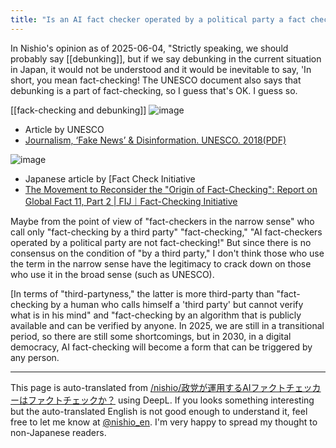 ```yaml
---
title: "Is an AI fact checker operated by a political party a fact checker?"
---
```


In Nishio's opinion as of 2025-06-04, "Strictly speaking, we should probably say [[debunking]], but if we say debunking in the current situation in Japan, it would not be understood and it would be inevitable to say, 'In short, you mean fact-checking! The UNESCO document also says that debunking is a part of fact-checking, so I guess that's OK. I guess so.

[[fack-checking and debunking]]
![image](https://gyazo.com/5fadc44ff19af3dd1bf6c81cb61b3727/thumb/1000)
- Article by UNESCO
- [Journalism, ‘Fake News’ & Disinformation. UNESCO. 2018(PDF)](https://webarchive.unesco.org/web/20220706074637/https://en.unesco.org/sites/default/files/module_5.pdf)

![image](https://gyazo.com/5a0d5e4cf28affd3e86612db6ed1079e/thumb/1000)
- Japanese article by [Fact Check Initiative
- [The Movement to Reconsider the "Origin of Fact-Checking": Report on Global Fact 11, Part 2 | FIJ｜Fact-Checking Initiative](https://fij.info/archives/12800)

Maybe from the point of view of "fact-checkers in the narrow sense" who call only "fact-checking by a third party" "fact-checking," "AI fact-checkers operated by a political party are not fact-checking!" But since there is no consensus on the condition of "by a third party," I don't think those who use the term in the narrow sense have the legitimacy to crack down on those who use it in the broad sense (such as UNESCO).

[In terms of "third-partyness," the latter is more third-party than "fact-checking by a human who calls himself a 'third party' but cannot verify what is in his mind" and "fact-checking by an algorithm that is publicly available and can be verified by anyone. In 2025, we are still in a transitional period, so there are still some shortcomings, but in 2030, in a digital democracy, AI fact-checking will become a form that can be triggered by any person.

---
This page is auto-translated from [/nishio/政党が運用するAIファクトチェッカーはファクトチェックか？](https://scrapbox.io/nishio/政党が運用するAIファクトチェッカーはファクトチェックか？) using DeepL. If you looks something interesting but the auto-translated English is not good enough to understand it, feel free to let me know at [@nishio_en](https://twitter.com/nishio_en). I'm very happy to spread my thought to non-Japanese readers.